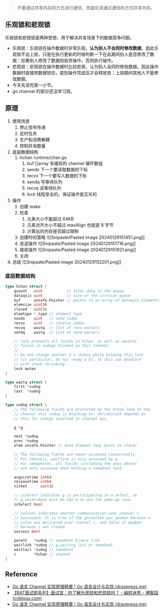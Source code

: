 >  不要通过共享内存的方式进行通信，而是应该通过通信的方式共享内存。

## 乐观锁和悲观锁

乐观锁和悲观锁是两种思想，用于解决并发场景下的数据竞争问题。

- 乐观锁：乐观锁在操作数据时非常乐观，**认为别人不会同时修改数据**。因此乐观锁不会上锁，只是在执行更新的时候判断一下在此期间别人是否修改了数据：如果别人修改了数据则放弃操作，否则执行操作。
- 悲观锁：悲观锁在操作数据时比较悲观，认为别人会同时修改数据。因此操作数据时直接把数据锁住，直到操作完成后才会释放锁；上锁期间其他人不能修改数据。
- 今天先读完第一小节。
- go channel 的部分还没学习捏。

## 原理

1. 使用场景
	1. 停止信号传递
	2. 定时任务
	3. 生产和消费解耦
	4. 控制并发数量
2. 底层数据结构
	1. hchan runtime/chan.go
		1. buf []array 有缓存的 channel 循环数组
		2. sendx 下一个要读取数据的下标
		3. recvx 下一个要写入数据的下标
		4. sendq 写等待队列
		5. recvq 读等待队列
		6. lock 线程安全的，保证操作是互斥的
3. 操作
	1. 创建 make
	2. 检查
		1. 元素大小不能超过 64KB
		2. 元素对齐大小不超过 maxAlign 也就是 8 字节
		3. 计算出的内存是否超过限制
	3. 创建时的策略 ![[Snipaste/Pasted image 20240129151451.png]]
	4. 发送操作 ![[Snipaste/Pasted image 20240129151716.png]]
	5. 接收操作 ![[Snipaste/Pasted image 20240129151921.png]]
	6. 关闭
4. 总结 ![[Snipaste/Pasted image 20240129152201.png]]

### 底层数据结构

```go
type hchan struct {
	qcount   uint           // total data in the queue
	dataqsiz uint           // size of the circular queue
	buf      unsafe.Pointer // points to an array of dataqsiz elements
	elemsize uint16
	closed   uint32
	elemtype *_type // element type
	sendx    uint   // send index
	recvx    uint   // receive index
	recvq    waitq  // list of recv waiters
	sendq    waitq  // list of send waiters

	// lock protects all fields in hchan, as well as several
	// fields in sudogs blocked on this channel.
	//
	// Do not change another G's status while holding this lock
	// (in particular, do not ready a G), as this can deadlock
	// with stack shrinking.
	lock mutex
}

type waitq struct {
	first *sudog
	last  *sudog
}

type sudog struct {
	// The following fields are protected by the hchan.lock of the
	// channel this sudog is blocking on. shrinkstack depends on
	// this for sudogs involved in channel ops.

	g *g

	next *sudog
	prev *sudog
	elem unsafe.Pointer // data element (may point to stack)

	// The following fields are never accessed concurrently.
	// For channels, waitlink is only accessed by g.
	// For semaphores, all fields (including the ones above)
	// are only accessed when holding a semaRoot lock.

	acquiretime int64
	releasetime int64
	ticket      uint32

	// isSelect indicates g is participating in a select, so
	// g.selectDone must be CAS'd to win the wake-up race.
	isSelect bool

	// success indicates whether communication over channel c
	// succeeded. It is true if the goroutine was awoken because a
	// value was delivered over channel c, and false if awoken
	// because c was closed.
	success bool

	parent   *sudog // semaRoot binary tree
	waitlink *sudog // g.waiting list or semaRoot
	waittail *sudog // semaRoot
	c        *hchan // channel
}
```

## Reference

- [Go 语言 Channel 实现原理精要 | Go 语言设计与实现 (draveness.me)](https://draveness.me/golang/docs/part3-runtime/ch06-concurrency/golang-channel/)
- [【BAT面试题系列】面试官：你了解乐观锁和悲观锁吗？ - 编程迷思 - 博客园 (cnblogs.com)](https://www.cnblogs.com/kismetv/p/10787228.html)
- [Go 语言 Channel 实现原理精要 | Go 语言设计与实现 (draveness.me)](https://draveness.me/golang/docs/part3-runtime/ch06-concurrency/golang-channel/)
